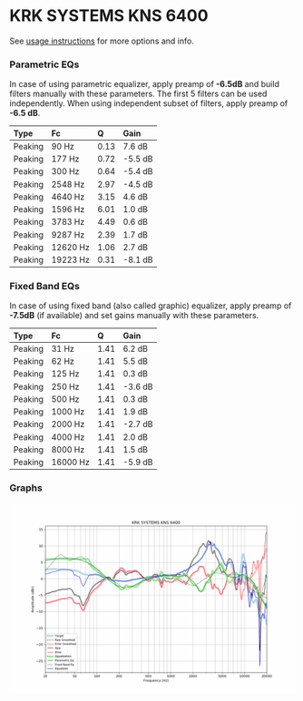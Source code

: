 # KRK SYSTEMS KNS 6400
See [usage instructions](https://github.com/jaakkopasanen/AutoEq#usage) for more options and info.

### Parametric EQs
In case of using parametric equalizer, apply preamp of **-6.5dB** and build filters manually
with these parameters. The first 5 filters can be used independently.
When using independent subset of filters, apply preamp of **-6.5 dB**.

| Type    | Fc       |    Q | Gain    |
|:--------|:---------|:-----|:--------|
| Peaking | 90 Hz    | 0.13 | 7.6 dB  |
| Peaking | 177 Hz   | 0.72 | -5.5 dB |
| Peaking | 300 Hz   | 0.64 | -5.4 dB |
| Peaking | 2548 Hz  | 2.97 | -4.5 dB |
| Peaking | 4640 Hz  | 3.15 | 4.6 dB  |
| Peaking | 1596 Hz  | 6.01 | 1.0 dB  |
| Peaking | 3783 Hz  | 4.49 | 0.6 dB  |
| Peaking | 9287 Hz  | 2.39 | 1.7 dB  |
| Peaking | 12620 Hz | 1.06 | 2.7 dB  |
| Peaking | 19223 Hz | 0.31 | -8.1 dB |

### Fixed Band EQs
In case of using fixed band (also called graphic) equalizer, apply preamp of **-7.5dB**
(if available) and set gains manually with these parameters.

| Type    | Fc       |    Q | Gain    |
|:--------|:---------|:-----|:--------|
| Peaking | 31 Hz    | 1.41 | 6.2 dB  |
| Peaking | 62 Hz    | 1.41 | 5.5 dB  |
| Peaking | 125 Hz   | 1.41 | 0.3 dB  |
| Peaking | 250 Hz   | 1.41 | -3.6 dB |
| Peaking | 500 Hz   | 1.41 | 0.3 dB  |
| Peaking | 1000 Hz  | 1.41 | 1.9 dB  |
| Peaking | 2000 Hz  | 1.41 | -2.7 dB |
| Peaking | 4000 Hz  | 1.41 | 2.0 dB  |
| Peaking | 8000 Hz  | 1.41 | 1.5 dB  |
| Peaking | 16000 Hz | 1.41 | -5.9 dB |

### Graphs
![](./KRK%20SYSTEMS%20KNS%206400.png)